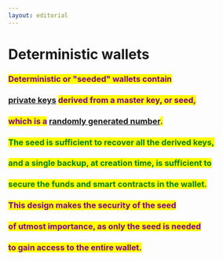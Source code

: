 ```yaml
---
layout: editorial
---
```


# Deterministic wallets

### <mark style="color:purple;">Deterministic or "seeded" wallets contain</mark>&#x20;

### <mark style="color:purple;"></mark>[private keys](../ethereum-private-key.md) <mark style="color:purple;">derived from a master key, or seed,</mark>&#x20;

### <mark style="color:purple;">which is a</mark> [randomly generated number](../../../../cryptography/cryptography-is-a-right/pseudo-random-functions.md)<mark style="color:purple;">.</mark>



### <mark style="color:green;">The seed is sufficient to recover all the derived keys,</mark>&#x20;

### <mark style="color:green;">and a single backup, at creation time, is sufficient to</mark>&#x20;

### <mark style="color:green;">secure the funds and smart contracts in the wallet.</mark>&#x20;



### <mark style="color:purple;">This design makes the security of the seed</mark>&#x20;

### <mark style="color:purple;">of utmost importance, as only the seed is needed</mark>&#x20;

### <mark style="color:purple;">to gain access to the entire wallet.</mark>&#x20;

